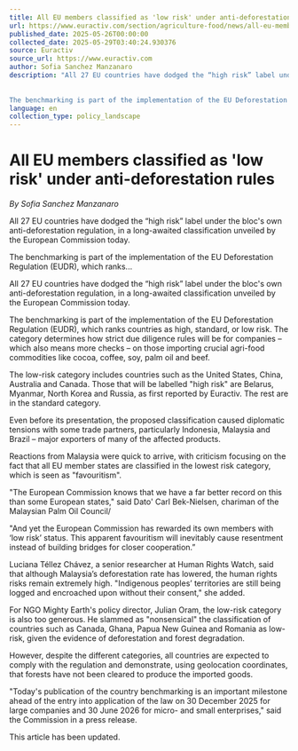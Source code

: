 ```yaml
---
title: All EU members classified as 'low risk' under anti-deforestation rules
url: https://www.euractiv.com/section/agriculture-food/news/all-eu-members-classified-as-low-risk-under-anti-deforestation-rules/
published_date: 2025-05-26T00:00:00
collected_date: 2025-05-29T03:40:24.930376
source: Euractiv
source_url: https://www.euractiv.com
author: Sofia Sanchez Manzanaro
description: "All 27 EU countries have dodged the “high risk” label under the bloc's own anti-deforestation regulation, in a long-awaited classification unveiled by the European Commission today.  
 
 
The benchmarking is part of the implementation of the EU Deforestation Regulation (EUDR), which ranks..."
language: en
collection_type: policy_landscape
---
```


# All EU members classified as 'low risk' under anti-deforestation rules

*By Sofia Sanchez Manzanaro*

All 27 EU countries have dodged the “high risk” label under the bloc's own anti-deforestation regulation, in a long-awaited classification unveiled by the European Commission today.  
 
 
The benchmarking is part of the implementation of the EU Deforestation Regulation (EUDR), which ranks...

All 27 EU countries have dodged the “high risk” label under the bloc's own anti-deforestation regulation, in a long-awaited classification unveiled by the European Commission today.

The benchmarking is part of the implementation of the EU Deforestation Regulation (EUDR), which ranks countries as high, standard, or low risk. The category determines how strict due diligence rules will be for companies – which also means more checks – on those importing crucial agri-food commodities like cocoa, coffee, soy, palm oil and beef.

The low-risk category includes countries such as the United States, China, Australia and Canada. Those that will be labelled "high risk" are Belarus, Myanmar, North Korea and Russia, as first reported by Euractiv. The rest are in the standard category.

Even before its presentation, the proposed classification caused diplomatic tensions with some trade partners, particularly Indonesia, Malaysia and Brazil – major exporters of many of the affected products.

Reactions from Malaysia were quick to arrive, with criticism focusing on the fact that all EU member states are classified in the lowest risk category, which is seen as "favouritism".

"The European Commission knows that we have a far better record on this than some European states," said Dato' Carl Bek-Nielsen, chariman of the Malaysian Palm Oil Council/

"And yet the European Commission has rewarded its own members with ‘low risk’ status. This apparent favouritism will inevitably cause resentment instead of building bridges for closer cooperation.”

Luciana Téllez Chávez, a senior researcher at Human Rights Watch, said that although Malaysia’s deforestation rate has lowered, the human rights risks remain extremely high. "Indigenous peoples’ territories are still being logged and encroached upon without their consent," she added.

For NGO Mighty Earth's policy director, Julian Oram, the low-risk category is also too generous. He slammed as "nonsensical" the classification of countries such as Canada, Ghana, Papua New Guinea and Romania as low-risk, given the evidence of deforestation and forest degradation.

However, despite the different categories, all countries are expected to comply with the regulation and demonstrate, using geolocation coordinates, that forests have not been cleared to produce the imported goods.

"Today's publication of the country benchmarking is an important milestone ahead of the entry into application of the law on 30 December 2025 for large companies and 30 June 2026 for micro- and small enterprises," said the Commission in a press release.

This article has been updated.